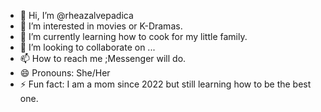 - 👋 Hi, I’m @rheazalvepadica
- 👀 I’m interested in  movies or K-Dramas.
- 🌱 I’m currently learning how to cook for my little family.
- 💞️ I’m looking to collaborate on ...
- 📫 How to reach me ;Messenger will do.
- 😄 Pronouns: She/Her
- ⚡ Fun fact: I am a mom since 2022 but still learning how to be the best one.

<!---
rheazalvepadica/rheazalvepadica is a ✨ special ✨ repository because its `README.md` (this file) appears on your GitHub profile.
You can click the Preview link to take a look at your changes.
--->
